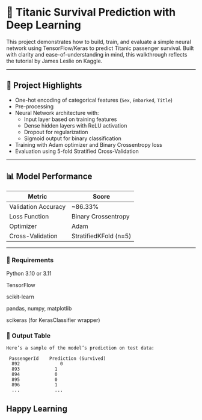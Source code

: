 # 🚢 Titanic Survival Prediction with Deep Learning


This project demonstrates how to build, train, and evaluate a simple neural network using TensorFlow/Keras to predict Titanic passenger survival. Built with clarity and ease-of-understanding in mind, this walkthrough reflects the tutorial by James Leslie on Kaggle.

---

## 🧠 Project Highlights

- One-hot encoding of categorical features (`Sex`, `Embarked`, `Title`)
- Pre-processing
- Neural Network architecture with:
  - Input layer based on training features
  - Dense hidden layers with ReLU activation
  - Dropout for regularization
  - Sigmoid output for binary classification
- Training with Adam optimizer and Binary Crossentropy loss
- Evaluation using 5-fold Stratified Cross-Validation
---

## 📊 Model Performance

| Metric             | Score     |
|--------------------|-----------|
| Validation Accuracy| ~86.33%   |
| Loss Function      | Binary Crossentropy |
| Optimizer          | Adam      |
| Cross-Validation   | StratifiedKFold (n=5) |

---

### 📌 Requirements
  Python 3.10 or 3.11

  TensorFlow

  scikit-learn

  pandas, numpy, matplotlib

  scikeras (for KerasClassifier wrapper)

### 🧾 Output Table
    Here’s a sample of the model’s prediction on test data:

     PassengerId  	Prediction (Survived)
      892            	0
      893	          1
      894	          0
      895	          0
      896	          1
      ...	          ...

## Happy Learning
